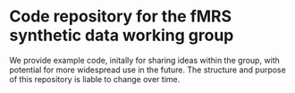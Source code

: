 # Code repository for the fMRS synthetic data working group 

We provide example code, initally for sharing ideas within the group, with potential for more widespread use in the future. The structure and purpose of this repository is liable to change over time.
